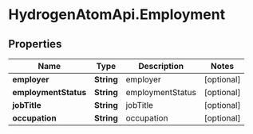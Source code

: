 # HydrogenAtomApi.Employment

## Properties
Name | Type | Description | Notes
------------ | ------------- | ------------- | -------------
**employer** | **String** | employer | [optional] 
**employmentStatus** | **String** | employmentStatus | [optional] 
**jobTitle** | **String** | jobTitle | [optional] 
**occupation** | **String** | occupation | [optional] 


